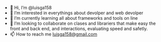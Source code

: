 - 👋 Hi, I’m @luisga158
- 👀 I’m interested in everythings about devolper and web devolper
- 🌱 I’m currently learning all about frameworks and tools on line
- 💞️ I’m looking to collaborate on clases and librariers that make easy the front and back end, and interactions, evaluating speed and safetly.
- 📫 How to reach me luisga158@gmail.com

<!---
luisga158/luisga158 is a ✨ special ✨ repository because its `README.md` (this file) appears on your GitHub profile.
You can click the Preview link to take a look at your changes.
--->
